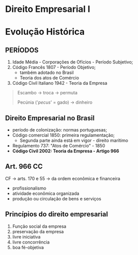 # Direito Empresarial I

# Evolução Histórica

## PERÍODOS
1. Idade Média - Corporações de Ofícios - Período Subjetivo;
2. Código Francês 1807 - Período Objetivo;
    - também adotado no Brasil
    - Teoria dos atos de Comércio
3. Código Civil Italiano 1942 - Teoria da Empresa

> Escambo -> troca -> permuta
> 
> Pecúnia ('_pecus_' = gado) -> dinheiro

## Direito Empresarial no Brasil
- período de colonização: normas portuguesas;
- Código comercial 1850: primeira regulamentação;
  - Segunda parte ainda está em vigor - direito marítimo
- Regulamento 737: "Atos de Comércio" - 1850
- **Código Civil 2002: Teoria da Empresa - Artigo 966**

## Art. 966 CC

CF -> arts. 170 e 55 -> da ordem econômica e financeira

- profissionalismo
- atividade econômica organizada
- produção ou circulação de bens e serviços

## Princípios do direito empresarial
1. Função social da empresa
2. preservação da empresa
3. livre iniciativa
4. livre concorrência
5. boa fé-objetiva

